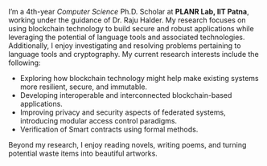I’m a 4th-year _Computer Science_ Ph.D. Scholar at **PLANR Lab, IIT Patna**, working under the guidance of Dr. Raju Halder. My research focuses on using blockchain technology to build secure and robust applications while leveraging the potential of language tools and associated technologies. Additionally, I enjoy investigating and resolving problems pertaining to language tools and cryptography. My current research interests include the following:

-   Exploring how blockchain technology might help make existing systems more resilient, secure, and immutable.
-   Developing interoperable and interconnected blockchain-based applications.
-   Improving privacy and security aspects of federated systems, introducing modular access control paradigms.
-   Verification of Smart contracts using formal methods.

Beyond my research, I enjoy reading novels, writing poems, and turning potential waste items into beautiful artworks.
